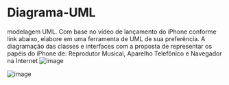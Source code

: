 # Diagrama-UML
 modelagem UML. Com base no vídeo de lançamento do iPhone conforme link abaixo, elabore em uma ferramenta de UML de sua preferência. A diagramação das classes e interfaces com a proposta de representar os papéis do iPhone de: Reprodutor Musical, Aparelho Telefônico e Navegador na Internet
 ![image](https://github.com/Anakslino/Diagrama-UML/assets/88946622/5dae2702-432c-4754-a5dd-5213655d2391)

![image](https://github.com/Anakslino/Diagrama-UML/assets/88946622/d66b2dc2-bbf9-4563-8f6f-c456d4210676)
